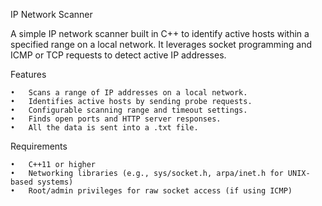 IP Network Scanner

A simple IP network scanner built in C++ to identify active hosts within a specified range on a local network. It leverages socket programming and ICMP or TCP requests to detect active IP addresses.

Features

	•	Scans a range of IP addresses on a local network.
	•	Identifies active hosts by sending probe requests.
	•	Configurable scanning range and timeout settings.
 	•	Finds open ports and HTTP server responses.
	•	All the data is sent into a .txt file. 


Requirements

	•	C++11 or higher
	•	Networking libraries (e.g., sys/socket.h, arpa/inet.h for UNIX-based systems)
	•	Root/admin privileges for raw socket access (if using ICMP)
